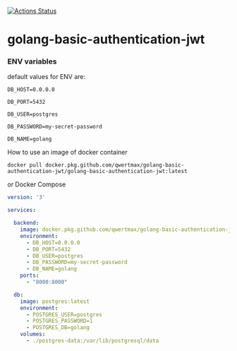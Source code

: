[![Actions Status](https://github.com/qwertmax/golang-basic-authentication-jwt/workflows/Go/badge.svg)](https://github.com/qwertmax/golang-basic-authentication-jwt/actions)

# golang-basic-authentication-jwt

### ENV variables

default values for ENV are:


`DB_HOST=0.0.0.0`

`DB_PORT=5432`

`DB_USER=postgres`

`DB_PASSWORD=my-secret-password`

`DB_NAME=golang`



How to use an image of docker container

`docker pull docker.pkg.github.com/qwertmax/golang-basic-authentication-jwt/golang-basic-authentication-jwt:latest`

or Docker Compose

```yml
version: '3'

services:

  backend:
    image: docker.pkg.github.com/qwertmax/golang-basic-authentication-jwt/golang-basic-authentication-jwt:latest
    environment:
      - DB_HOST=0.0.0.0
      - DB_PORT=5432
      - DB_USER=postgres
      - DB_PASSWORD=my-secret-password
      - DB_NAME=golang
    ports:
      - "8000:8000"

  db:
    image: postgres:latest
    environment:
      - POSTGRES_USER=postgres
      - POSTGRES_PASSWORD=1
      - POSTGRES_DB=golang
    volumes:
      - ./postgres-data:/var/lib/postgresql/data

```